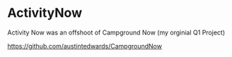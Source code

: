 # ActivityNow

Activity Now was an offshoot of Campground Now (my orginial Q1 Project)

https://github.com/austintedwards/CampgroundNow
